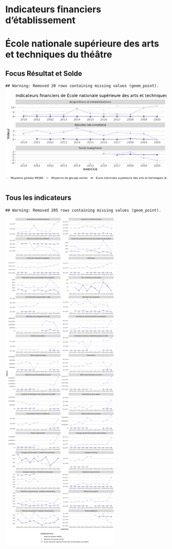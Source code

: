Indicateurs financiers d’établissement
================

# École nationale supérieure des arts et techniques du théâtre

## Focus Résultat et Solde

    ## Warning: Removed 20 rows containing missing values (geom_point).

![](école_nationale_supérieure_des_arts_et_techniques_du_théâtre_files/figure-gfm/etab.focus-1.png)<!-- -->

## Tous les indicateurs

    ## Warning: Removed 205 rows containing missing values (geom_point).

![](école_nationale_supérieure_des_arts_et_techniques_du_théâtre_files/figure-gfm/etab-1.png)<!-- -->

